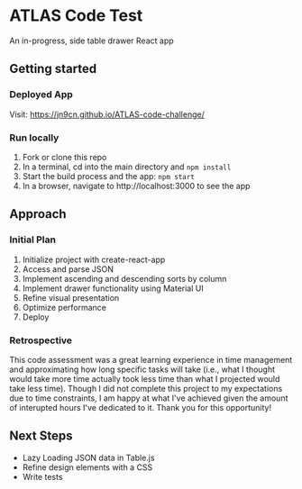 # ATLAS Code Test

An in-progress, side table drawer React app

## Getting started

### Deployed App

Visit: https://jn9cn.github.io/ATLAS-code-challenge/

### Run locally

1. Fork or clone this repo
2. In a terminal, cd into the main directory and `npm install`
3. Start the build process and the app: `npm start`
4. In a browser, navigate to http://localhost:3000 to see the app

## Approach

### Initial Plan

1. Initialize project with create-react-app
2. Access and parse JSON
3. Implement ascending and descending sorts by column
4. Implement drawer functionality using Material UI
5. Refine visual presentation
6. Optimize performance
7. Deploy

### Retrospective

This code assessment was a great learning experience in time management and approximating how long specific tasks will take (i.e., what I thought would take more time actually took less time than what I projected would take less time). Though I did not complete this project to my expectations due to time constraints, I am happy at what I've achieved given the amount of interupted hours I've dedicated to it. Thank you for this opportunity!

## Next Steps

- Lazy Loading JSON data in Table.js
- Refine design elements with a CSS
- Write tests